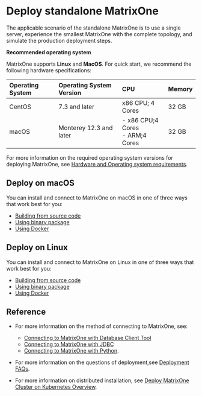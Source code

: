 # **Deploy standalone MatrixOne**

The applicable scenario of the standalone MatrixOne is to use a single server, experience the smallest MatrixOne with the complete topology, and simulate the production deployment steps.

**Recommended operating system**

MatrixOne supports **Linux** and **MacOS**. For quick start, we recommend the following hardware specifications:

| Operating System    | Operating System Version | CPU   |Memory|
| :------ | :----- | :-------------- |  :------|
|CentOS| 7.3 and later| x86 CPU; 4 Cores | 32 GB |
|macOS| Monterey 12.3 and later | - x86 CPU;4 Cores<br>- ARM;4 Cores | 32 GB |

For more information on the required operating system versions for deploying MatrixOne, see [Hardware and Operating system requirements](../FAQs/deployment-faqs.md).

## **Deploy on macOS**

You can install and connect to MatrixOne on macOS in one of three ways that work best for you: 

- [Building from source code](install-on-macos/install-on-macos-method1.md)
- [Using binary package](install-on-macos/install-on-macos-method2.md)
- [Using Docker](install-on-macos/install-on-macos-method3.md)

## **Deploy on Linux**

You can install and connect to MatrixOne on Linux in one of three ways that work best for you:

- [Building from source code](install-on-linux/install-on-linux-method1.md)
- [Using binary package](install-on-linux/install-on-linux-method2.md)
- [Using Docker](install-on-linux/install-on-linux-method3.md)

## Reference

- For more information on the method of connecting to MatrixOne, see:

    + [Connecting to MatrixOne with Database Client Tool](../Develop/connect-mo/database-client-tools.md)
    + [Connecting to MatrixOne with JDBC](../Develop/connect-mo/java-connect-to-matrixone/connect-mo-with-jdbc.md)
    + [Connecting to MatrixOne with Python](../Develop/connect-mo/python-connect-to-matrixone.md).

- For more information on the questions of deployment,see [Deployment FAQs](../FAQs/deployment-faqs.md).

- For more information on distributed installation, see [Deploy MatrixOne Cluster on Kubernetes Overview](../Deploy/install-and-launch-in-k8s.md).
